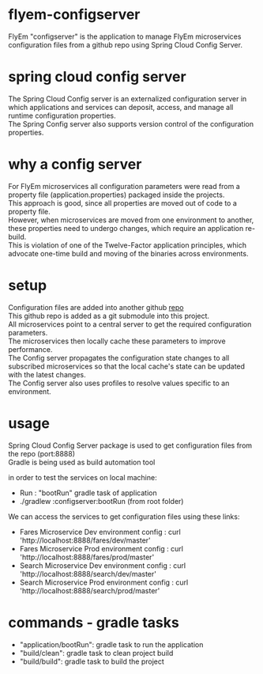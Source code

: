 # flyem-configserver
FlyEm "configserver" is the application to manage FlyEm microservices configuration files from a github repo using Spring Cloud Config Server.

# spring cloud config server
The Spring Cloud Config server is an externalized configuration server in which applications and services can deposit, access, and manage all runtime configuration properties.\
The Spring Config server also supports version control of the configuration properties.

# why a config server
For FlyEm microservices all configuration parameters were read from a property file (application.properties) packaged inside the projects.\
This approach is good, since all properties are moved out of code to a property file.\
However, when microservices are moved from one environment to another, these properties need to undergo changes, which require an application re-build.\
This is violation of one of the Twelve-Factor application principles, which advocate one-time build and moving of the binaries across environments.

# setup
Configuration files are added into another github [repo](https://github.com/asimyildiz/flyem-config)\
This github repo is added as a git submodule into this project.\
All microservices point to a central server to get the required configuration parameters.\
The microservices then locally cache these parameters to improve performance.\
The Config server propagates the configuration state changes to all subscribed microservices so that the local cache's state can be updated with the latest changes.\
The Config server also uses profiles to resolve values specific to an environment.

# usage
Spring Cloud Config Server package is used to get configuration files from the repo (port:8888)\
Gradle is being used as build automation tool

in order to test the services on local machine:
- Run : "bootRun" gradle task of application 
- ./gradlew :configserver:bootRun  (from root folder)

We can access the services to get configuration files using these links:
- Fares Microservice Dev environment config : curl 'http://localhost:8888/fares/dev/master'
- Fares Microservice Prod environment config : curl 'http://localhost:8888/fares/prod/master'
- Search Microservice Dev environment config : curl 'http://localhost:8888/search/dev/master'
- Search Microservice Prod environment config : curl 'http://localhost:8888/search/prod/master'

# commands - gradle tasks
- "application/bootRun": gradle task to run the application
- "build/clean": gradle task to clean project build
- "build/build": gradle task to build the project
